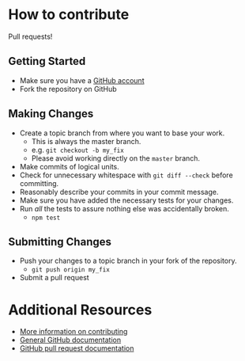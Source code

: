 # How to contribute

Pull requests!

## Getting Started

* Make sure you have a [GitHub account](https://github.com/signup/free)
* Fork the repository on GitHub

## Making Changes

* Create a topic branch from where you want to base your work.
  * This is always the master branch.
  * e.g. `git checkout -b my_fix` 
  * Please avoid working directly on the `master` branch.
* Make commits of logical units.
* Check for unnecessary whitespace with `git diff --check` before committing.
* Reasonably describe your commits in your commit message.
* Make sure you have added the necessary tests for your changes.
* Run _all_ the tests to assure nothing else was accidentally broken.
  * `npm test`

## Submitting Changes

* Push your changes to a topic branch in your fork of the repository.
  * `git push origin my_fix`
* Submit a pull request

# Additional Resources

* [More information on contributing](http://links.puppetlabs.com/contribute-to-puppet)
* [General GitHub documentation](http://help.github.com/)
* [GitHub pull request documentation](http://help.github.com/send-pull-requests/)
